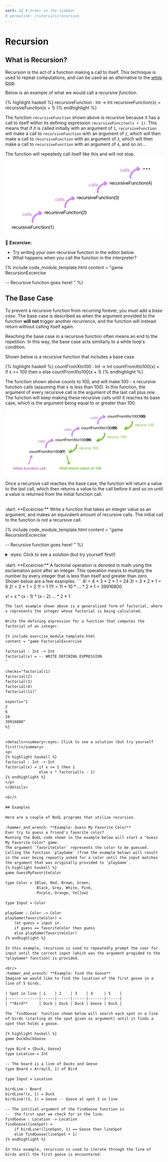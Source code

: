 ```yaml
---
sort: 12 # Order in the sidebar
# permalink: /tutorials/recursion
---
```


# Recursion

## What is Recursion?
Recursion is the act of a function making a call to itself. This technique is used to repeat computations, and can be used as an alternative to the [*while loop*](./loops).

Below is an example of what we would call a *recursive function*.

{% highlight haskell %}
recursiveFunction : Int -> Int
recursiveFunction(x) = recursiveFunction(x + 1) 
{% endhighlight %}

The function `recursiveFunction` shown above is recursive because it has a call to itself within its defining expression `recursiveFunciton(x + 1)`.
This means that if it is called initially with an argument of `1`, `recursiveFunction` will make a call to `recursiveFunction` with an argument of `2`, which will then make a call to `recursiveFunction` with an argument of `3`, which will then make a call to `recursiveFunction` with an argument of `4`, and so on...

The function will repeatedy call itself like this and will not stop.
![recursiveFunction](../imgs/recursion-recursiveFunction.jpg)
:dart: **Excercise:** 
- Try writing your own recursive function in the editor below.  
- What happens when you call the function in the interpreter?

{% include code_module_template.html 
content = "game RecursionExcercise

-- Recursive function goes here!
"
%}


## The Base Case
To prevent a recursive function from recurring forever, you must add a *base case*. The base case is described as when the argument provided to the function **will not** trigger another recurrence, and the function will instead return without calling itself again.

Reaching the base case in a recursive function often means an end to the repetition.
In this way, the base case acts similiarly to a while loop's condition.

Shown below is a recursive function that includes a base case.

{% highlight haskell %}
countFromXto100 : Int -> Int
countFromXto100(x) = if x >= 100 then x
                     else countFromXto100(x + 1) 
{% endhighlight %}

The function shown above counts to 100, and will make 100 - x recursive function calls (assuming that x is less than 100).
In this function, the argument of every recursive call is the argument of the last call plus one.
The function will keep making these recursive calls until it reaches its base case, which is the argument being equal to or greater than 100.

![count from x to 100 example](../imgs/recursion-countfromxto100.jpg)

Once a recursive call reaches the base case, the function will return a value to the last call, which then returns a value to the call before it and so on until a value is returned from the initial function call.

<br/>
:dart: **Excercise:**  
Write a function that takes an integer value as an argument, and makes an equivalent amount of recursive calls.  
The initial call to the function is not a recursive call. 

{% include code_module_template.html 
content = "game RecursionExcercise

-- Recursive function goes here!
"
%}

<details><summary>:eyes: Click to see a solution (but try yourself first!)</summary>
<p>
{% highlight haskell %}
xRecursiveCalls : Int -> Int
xRecursiveCalls(x) = if x == 0 then x
                     else 1 + xRecursiveCalls(x - 1) 
{% endhighlight %}
</p>
</details>

<br/>
:dart: **Excercise:**   
A factorial operation is denoted in math using the exclamation point after an integer. This operation means to multiply the number by every integer that is less than itself and greater than zero. Shown below are a few examples.
```
4! = 4 * 3 * 2 * 1 = 24
3! = 3 * 2 * 1 = 6
2! = 2 * 1 = 2
1! = 1
11! = 11 * 10 * ... * 2 * 1 = 39916800

x! = x * (x - 1) * (x - 2) ... * 2 * 1
```
The last example shown above is a generalized form of factorial, where x represents the integer whose factorial is being calculated. 

Write the defining expression for a function that computes the factorial of an integer.

{% include exercise_module_template.html
content = "game FactorialExcercise

factorial : Int -> Int
factorial(x) = -- WRITE DEFINING EXPRESSION 
"

checks="factorial(1)
factorial(2)
factorial(3)
factorial(4)
factorial(11)"

expects="1
2
6
24
39916800"
%}


<details><summary>:eyes: Click to see a solution (but try yourself first!)</summary>
<p>
{% highlight haskell %}
factorial : Int -> Int
factorial(x) = if x <= 1 then 1
               else x * factorial(x - 1)
{% endhighlight %}
</p>
</details>

<br/>

## Examples

Here are a couple of BoGL programs that utilize recursion.

:hammer_and_wrench: **Example: Guess My Favorite Color**  
Ever try to guess a friend's favorite color?
Running the BoGL code shown in the example below will start a "Guess My Favorite Color" game.
The argument `favoriteColor` represents the color to be guessed.
Calling the function `playGame` (from the example below) will result in the user being repeatly asked for a color until the input matches the argument that was originally provided to `playGame`.
{% highlight haskell %}
game GuessMyFavoriteColor

type Color = {Blue, Red, Brown, Green,
              Black, Grey, White, Pink,
              Purple, Orange, Yellow}

type Input = Color

playGame : Color -> Color
playGame(favoriteColor) =
    let guess = input in
    if guess == favoriteColor then guess
    else playGame(favoriteColor)
{% endhighlight %}

In this example, recursion is used to repeatedly prompt the user for input until the correct input (which was the argument progided to the *playGame* function) is provided.

<br/>
:hammer_and_wrench: **Example: Find the Goose**  
Imagine we would like to find the location of the first goose in a line of 5 birds. 

| Spot in line | 1    | 2    | 3    | 4     | 5    |
|--------------|------|------|------|-------|------|
| **Bird**     | Duck | Duck | Duck | Goose | Duck |

The `findGoose` function shown below will search each spot in a line of birds (starting at the spot given as argument) until it finds a spot that holds a goose. 

{% highlight haskell %}
game DuckDuckGoose

type Bird = {Duck, Goose}
type Location = Int

-- The board is a line of Ducks and Geese
type Board = Array(5, 1) of Bird

type Input = Location

birdLine : Board
birdLine!(x, 1) = Duck
birdLine!(3, 1) = Goose -- Goose at spot 3 in line

-- The intitial argument of the findGoose function is 
--  the first spot we check for in the line.
findGoose : Location -> Location
findGoose(lineSpot) =
    if birdLine!(lineSpot, 1) == Goose then lineSpot
    else findGoose(lineSpot + 1)
{% endhighlight %}

In this example, recursion is used to iterate through the line of birds until the first goose is encountered.
